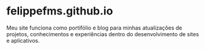 # felippefms.github.io

Meu site funciona como portifólio e blog para minhas atualizações de projetos, conhecimentos e experiências dentro do desenvolvimento de sites e aplicativos.
